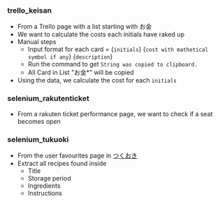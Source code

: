 ### trello_keisan
- From a Trello page with a list starting with お金
- We want to calculate the costs each initials have raked up
- Manual steps
  - Input format for each card = {``initials``} {``cost with mathetical symbol if any``} {``description``}
  - Run the command to get ``String was copied to clipboard.``
  - All Card in List "お金*" will be copied
- Using the data, we calculate the cost for each ``initials``

### selenium_rakutenticket
- From a rakuten ticket performance page, we want to check if a seat becomes open
  
### selenium_tukuoki
- From the user favourites page in [つくおき](https://cookien.com/favorite/)
- Extract all recipes found inside
  - Title
  - Storage period
  - Ingredients
  - Instructions
